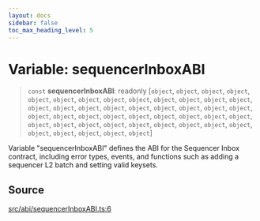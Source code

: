 ```yaml
---
layout: docs
sidebar: false
toc_max_heading_level: 5
---
```


# Variable: sequencerInboxABI

> `const` **sequencerInboxABI**: readonly [`object`, `object`, `object`, `object`, `object`, `object`, `object`, `object`, `object`, `object`, `object`, `object`, `object`, `object`, `object`, `object`, `object`, `object`, `object`, `object`, `object`, `object`, `object`, `object`, `object`, `object`, `object`, `object`, `object`, `object`, `object`, `object`, `object`, `object`, `object`, `object`, `object`, `object`, `object`, `object`, `object`, `object`, `object`, `object`, `object`]

Variable "sequencerInboxABI" defines the ABI for the Sequencer Inbox
contract, including error types, events, and functions such as adding a
sequencer L2 batch and setting valid keysets.

## Source

[src/abi/sequencerInboxABI.ts:6](https://github.com/anegg0/arbitrum-orbit-sdk/blob/b24cbe9cd68eb30d18566196d2c909bd4086db10/src/abi/sequencerInboxABI.ts#L6)

